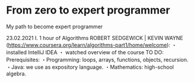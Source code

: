 # From zero to expert programmer

My path to become expert programmer

23.02.2021
I. 1 hour of Algorithms ROBERT SEDGEWICK | KEVIN WAYNE (https://www.coursera.org/learn/algorithms-part1/home/welcome):
・ installed IntelliJ IDEA
・ watched overview of the course
TO DO:
Prerequisites:
・Programming: loops, arrays, functions, objects, recursion.
・Java: we use as expository language.
・Mathematics: high-school algebra.

